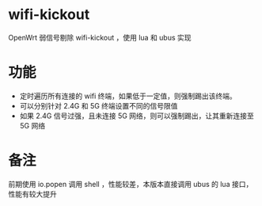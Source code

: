 # wifi-kickout
OpenWrt 弱信号剔除 wifi-kickout ，使用 lua 和 ubus 实现

# 功能
* 定时遍历所有连接的 wifi 终端，如果低于一定值，则强制踢出该终端。
* 可以分别针对 2.4G 和 5G 终端设置不同的信号限值
* 如果 2.4G 信号过强，且未连接 5G 网络，则可以强制踢出，让其重新连接至 5G 网络

# 备注
前期使用 io.popen 调用 shell ，性能较差，本版本直接调用 ubus 的 lua 接口，性能有较大提升

